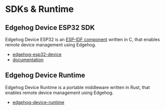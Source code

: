 # SDKs & Runtime

## Edgehog Device ESP32 SDK
Edgehog Device ESP32 is an [ESP-IDF component](https://docs.espressif.com/projects/esp-idf/en/latest/esp32/index.html)
written in C, that enables remote device management using Edgehog.
* [edgehog-esp32-device](https://github.com/edgehog-device-manager/edgehog-esp32-device2)
* [documentation](device-sdks/esp32/index.html)

## Edgehog Device Runtime
Edgehog Device Runtime is a portable middleware written in Rust, that enables remote device management using Edgehog.
* [edgehog-device-runtime](https://github.com/edgehog-device-manager/edgehog-device-runtime)
